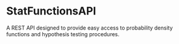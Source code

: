 # StatFunctionsAPI
A REST API designed to provide easy access to probability density functions and hypothesis testing procedures.
